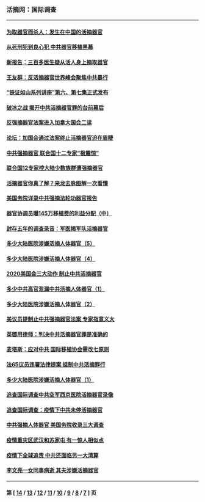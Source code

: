 ### 活摘网：国际调查
---
#### [为取器官而杀人：发生在中国的活摘器官](../../pages/nf5947/n13794731.md?08110430) 
#### [从死刑犯到良心犯 中共器官移植黑幕](../../pages/nf5947/n13764669.md?08110430) 
#### [新报告：三百多医生疑从活人身上摘取器官](../../pages/nf5947/n13703044.md?08110430) 
#### [王友群：反活摘器官世界峰会聚焦中共暴行](../../pages/nf5947/n13250738.md?08110430) 
#### [“铁证如山系列讲座”第六、第七集正式发布](../../pages/nf5947/n13106287.md?08110430) 
#### [破冰之战 揭开中共活摘器官罪的台前幕后](../../pages/nf5947/n13082457.md?08110430) 
#### [反强摘器官法案进入加拿大国会二读](../../pages/nf5947/n13033450.md?08110430) 
#### [论坛：加国会通过法案终止活摘器官迫在眉睫](../../pages/nf5947/n13029839.md?08110430) 
#### [中共强摘器官 联合国十二专家“极震惊”](../../pages/nf5947/n13024313.md?08110430) 
#### [联合国12专家控大陆少数族群遭强摘器官](../../pages/nf5947/n13023877.md?08110430) 
#### [活摘器官你真了解？来龙去脉图解一次看懂](../../pages/nf5947/n13013820.md?08110430) 
#### [美国务院详录中共强摘法轮功器官报告](../../pages/nf5947/n12944519.md?08110430) 
#### [器官协调员曝145万移植费的利益分配（中）](../../pages/nf5947/n12894547.md?08110430) 
#### [封存五年的调查录音：军医揭军队活摘器官](../../pages/nf5947/n12798692.md?08110430) 
#### [多少大陆医院涉嫌活摘人体器官（5）](../../pages/nf5947/n12768383.md?08110430) 
#### [多少大陆医院涉嫌活摘人体器官（4）](../../pages/nf5947/n12664434.md?08110430) 
#### [2020美国会三大动作 制止中共活摘器官](../../pages/nf5947/n12682004.md?08110430) 
#### [多少中共高官泄漏中共活摘人体器官（1）](../../pages/nf5947/n12671234.md?08110430) 
#### [多少大陆医院涉嫌活摘人体器官（2）](../../pages/nf5947/n12655589.md?08110430) 
#### [美议员提制止中共强摘器官法案 专家指意义大](../../pages/nf5947/n12630561.md?08110430) 
#### [英御用律师：判决中共活摘器官罪是准确的](../../pages/nf5947/n12580740.md?08110430) 
#### [麦塔斯：应对中共 国际移植协会需改七原则](../../pages/nf5947/n12514711.md?08110430) 
#### [法65议员连署法律提案 抵制中共活摘罪行](../../pages/nf5947/n12437047.md?08110430) 
#### [多少大陆医院涉嫌活摘人体器官（1）](../../pages/nf5947/n12414284.md?08110430) 
#### [追查国际调查中共空军西京医院活摘器官录像](../../pages/nf5947/n12348837.md?08110430) 
#### [追查国际调查：疫情下中共未停活摘器官](../../pages/nf5947/n12273415.md?08110430) 
#### [中共强摘人体器官 美国务院收录三大调查](../../pages/nf5947/n12181488.md?08110430) 
#### [疫情重灾区武汉和苏家屯 有一惊人相似点](../../pages/nf5947/n12150824.md?08110430) 
#### [疫情下全球追责 中共还面临另一大清算](../../pages/nf5947/n12070397.md?08110430) 
#### [李文亮一女同事病逝 其夫涉嫌活摘器官](../../pages/nf5947/n11957882.md?08110430) 

---
#### 第 [ [14](./14.md?08110430) / [13](./13.md?08110430) / [12](./12.md?08110430) / [11](./11.md?08110430) / [10](./10.md?08110430) / [9](./9.md?08110430) / [8](./8.md?08110430) / [7](./7.md?08110430) ] 页

